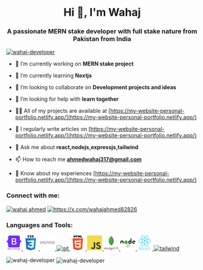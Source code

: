 <h1 align="center">Hi 👋, I'm Wahaj</h1>
<h3 align="center">A passionate MERN stake developer with full stake nature from Pakistan from India</h3>

<p align="left"> <a href="https://github.com/ryo-ma/github-profile-trophy"><img src="https://github-profile-trophy.vercel.app/?username=wahaj-developer" alt="wahaj-developer" /></a> </p>

- 🔭 I’m currently working on **MERN stake project**

- 🌱 I’m currently learning **Nextjs**

- 👯 I’m looking to collaborate on **Development projects and ideas**

- 🤝 I’m looking for help with **learn together**

- 👨‍💻 All of my projects are available at [https://my-website-personal-portfolio.netlify.app/](https://my-website-personal-portfolio.netlify.app/)

- 📝 I regularly write articles on [https://my-website-personal-portfolio.netlify.app/](https://my-website-personal-portfolio.netlify.app/)

- 💬 Ask me about **react,nodejs,expressjs,tailwind**

- 📫 How to reach me **ahmedwahaj317@gmail.com**

- 📄 Know about my experiences [https://my-website-personal-portfolio.netlify.app/](https://my-website-personal-portfolio.netlify.app/)

<h3 align="left">Connect with me:</h3>
<p align="left">
<a href="https://twitter.com/wahaj ahmed" target="blank"><img align="center" src="https://raw.githubusercontent.com/rahuldkjain/github-profile-readme-generator/master/src/images/icons/Social/twitter.svg" alt="wahaj ahmed" height="30" width="40" /></a>
<a href="https://linkedin.com/in/https://x.com/wahajahmed82826" target="blank"><img align="center" src="https://raw.githubusercontent.com/rahuldkjain/github-profile-readme-generator/master/src/images/icons/Social/linked-in-alt.svg" alt="https://x.com/wahajahmed82826" height="30" width="40" /></a>
</p>

<h3 align="left">Languages and Tools:</h3>
<p align="left"> <a href="https://getbootstrap.com" target="_blank" rel="noreferrer"> <img src="https://raw.githubusercontent.com/devicons/devicon/master/icons/bootstrap/bootstrap-plain-wordmark.svg" alt="bootstrap" width="40" height="40"/> </a> <a href="https://www.w3schools.com/css/" target="_blank" rel="noreferrer"> <img src="https://raw.githubusercontent.com/devicons/devicon/master/icons/css3/css3-original-wordmark.svg" alt="css3" width="40" height="40"/> </a> <a href="https://expressjs.com" target="_blank" rel="noreferrer"> <img src="https://raw.githubusercontent.com/devicons/devicon/master/icons/express/express-original-wordmark.svg" alt="express" width="40" height="40"/> </a> <a href="https://git-scm.com/" target="_blank" rel="noreferrer"> <img src="https://www.vectorlogo.zone/logos/git-scm/git-scm-icon.svg" alt="git" width="40" height="40"/> </a> <a href="https://www.w3.org/html/" target="_blank" rel="noreferrer"> <img src="https://raw.githubusercontent.com/devicons/devicon/master/icons/html5/html5-original-wordmark.svg" alt="html5" width="40" height="40"/> </a> <a href="https://developer.mozilla.org/en-US/docs/Web/JavaScript" target="_blank" rel="noreferrer"> <img src="https://raw.githubusercontent.com/devicons/devicon/master/icons/javascript/javascript-original.svg" alt="javascript" width="40" height="40"/> </a> <a href="https://www.mongodb.com/" target="_blank" rel="noreferrer"> <img src="https://raw.githubusercontent.com/devicons/devicon/master/icons/mongodb/mongodb-original-wordmark.svg" alt="mongodb" width="40" height="40"/> </a> <a href="https://nodejs.org" target="_blank" rel="noreferrer"> <img src="https://raw.githubusercontent.com/devicons/devicon/master/icons/nodejs/nodejs-original-wordmark.svg" alt="nodejs" width="40" height="40"/> </a> <a href="https://reactjs.org/" target="_blank" rel="noreferrer"> <img src="https://raw.githubusercontent.com/devicons/devicon/master/icons/react/react-original-wordmark.svg" alt="react" width="40" height="40"/> </a> <a href="https://tailwindcss.com/" target="_blank" rel="noreferrer"> <img src="https://www.vectorlogo.zone/logos/tailwindcss/tailwindcss-icon.svg" alt="tailwind" width="40" height="40"/> </a> </p>

<p><img align="left" src="https://github-readme-stats.vercel.app/api/top-langs?username=wahaj-developer&show_icons=true&locale=en&layout=compact" alt="wahaj-developer" /></p>

<p>&nbsp;<img align="center" src="https://github-readme-stats.vercel.app/api?username=wahaj-developer&show_icons=true&locale=en" alt="wahaj-developer" /></p>
